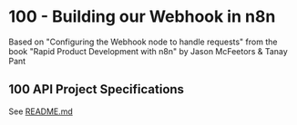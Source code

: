 # 100 - Building our Webhook in n8n

Based on "Configuring the Webhook node to handle requests" from the book "Rapid Product Development with n8n" by Jason McFeetors & Tanay Pant

## 100 API Project Specifications

See [README.md](./100/README.md)
